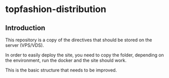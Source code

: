 # topfashion-distribution

## Introduction

This repository is a copy of the directives that should be stored on the server (VPS/VDS).

In order to easily deploy the site, you need to copy the folder, depending on the environment, run the docker and the site should work.

This is the basic structure that needs to be improved.
